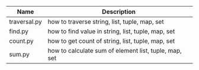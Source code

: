 | Name | Description |
| ----- | -------- |
|traversal.py| how to traverse string, list, tuple, map, set|
|find.py| how to find value in string, list, tuple, map, set|
|count.py| how to get count of string, list, tuple, map, set|
|sum.py| how to calculate sum of element list, tuple, map, set|